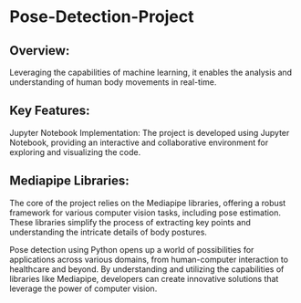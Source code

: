 # Pose-Detection-Project

## Overview:
 Leveraging the capabilities of machine learning, it enables the analysis and understanding of human body movements in real-time.

## Key Features:
Jupyter Notebook Implementation: The project is developed using Jupyter Notebook, providing an interactive and collaborative environment for exploring and visualizing the code.

## Mediapipe Libraries: 
The core of the project relies on the Mediapipe libraries, offering a robust framework for various computer vision tasks, including pose estimation. These libraries simplify the process of extracting key points and understanding the intricate details of body postures.

Pose detection using Python opens up a world of possibilities for applications across various domains, from human-computer interaction to healthcare and beyond. By understanding and utilizing the capabilities of libraries like Mediapipe, developers can create innovative solutions that leverage the power of computer vision.
